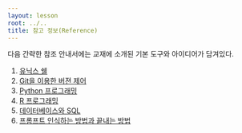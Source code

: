 ```yaml
---
layout: lesson
root: ../..
title: 참고 정보(Reference)
---
```


다음 간략한 참조 안내서에는 교재에 소개된 기본 도구와 아이디어가 담겨있다.

<div class="toc" markdown="1">

1.  [유닉스 쉘](01-shell.html)
2.  [Git을 이용한 버젼 제어](02-git.html)
3.  [Python 프로그래밍](03-python.html)
4.  [R 프로그래밍](06-R.html)
5.  [데이터베이스와 SQL](04-sql.html)
6.  [프롬프트 인식하는 방법과 끝내는 방법](05-prompts-exits.html)

</div>
